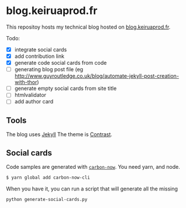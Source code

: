 # blog.keiruaprod.fr

This repositoy hosts my technical blog hosted on [blog.keiruaprod.fr](blog.keiruaprod.fr).

Todo:

 - [x] integrate social cards
 - [x] add contribution link
 - [x] generate code social cards from code
 - [ ] generating blog post file (eg http://www.guyroutledge.co.uk/blog/automate-jekyll-post-creation-with-thor)
 - [ ] generate empty social cards from site title
 - [ ] htmlvalidator
 - [ ] add author card

## Tools

The blog uses [Jekyll](https://jekyllrb.com/)
The theme is [Contrast](https://github.com/niklasbuschmann/contrast-demo).

## Social cards

Code samples are generated with [`carbon-now`](https://github.com/mixn/carbon-now-cli). You need yarn, and node.

```bash
$ yarn global add carbon-now-cli
```

When you have it, you can run a script that will generate all the missing

```bash
python generate-social-cards.py
```